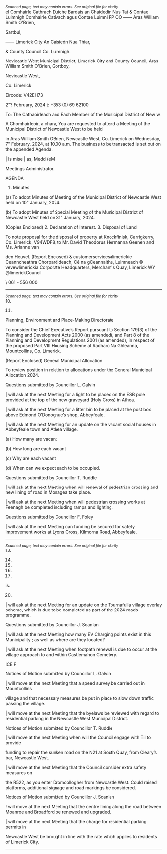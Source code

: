 *<small>Scanned page, text may contain errors. See original file for clarity</small>*  
el Comhairle Cathrach Duiche Bardais an Chaidedin Nus Tat
& Contae Luimnigh Comhairle Catlvach agus Contae Luimni
PP OO  —— Aras William Smith O'Brien,

Sartbul,

—— Limerick City An Caisiedn Nua Thiar,

& County Council Co. Luimnigh.

Nevicastle West Municipal District,
Limerick City and County Council,
Aras William Smith O'Brien,
Gortboy,

Nevicastle West,

Co. Limerick

Eircode: V42EH73

2"? February, 2024 t: +353 (0) 69 62100

To: The Cathaoirleach and Each Member of the Municipal District of New w

A Chomhairleoir, a chara,
You are requested to attend a Meeting of the Municipal District of Newcastle West to be held

in Aras William Smith OBrien, Newcastle West, Co. Limerick on Wednesday, 7" February,
2024, at 10.00 a.m. The business to be transacted is set out on the appended Agenda.

| Is mise | as,
Medd (eM

Meetings Administrator.

AGENDA
1. Minutes

(a) To adopt Minutes of Meeting of the Municipal District of Newcastle West held on
10" January, 2024.

(b) To adopt Minutes of Special Meeting of the Municipal District of Newcastle West
held on 31" January, 2024.

(Copies Enclosed)
2. Declaration of Interest.
3. Disposal of Land

To note proposal for the disposal of property at Knockfinisk, Carrigkerry, Co.
Limerick, V94WDF8, to Mr. David Theodorus Hermanna Geenen and Ms. Arianne van

den Heuvel.
(Report Enclosed)
& customerservicesalimerickie
Ceanncheathra Chorpardideach, Cé na gCeannaithe, Luimneach © vevewlimerickia
Corporate Headquarters, Merchant's Quay, Limerick WY @limerickCouncil

\ 061 - 556 000

---
*<small>Scanned page, text may contain errors. See original file for clarity</small>*  
10.

11.

Planning, Environment and Place-Making Directorate

To consider the Chief Executive’s Report pursuant to Section 179(3) of the Planning
and Development Acts 2000 (as amended), and Part 8 of the Planning and
Development Regulations 2001 (as amended), in respect of the proposed Part VIII
Housing Scheme at Radharc Na Ghleanna, Mountcollins, Co. Limerick.

(Report Enclosed)
General Municipal Allocation

To review position in relation to allocations under the General Municipal Allocation
2024.

Questions submitted by Councillor L. Galvin

| will ask at the next Meeting for a light to be placed on the ESB pole provided at the
top of the new graveyard (Holy Cross) in Athea.

| will ask at the next Meeting for a litter bin to be placed at the post box above
Edmond O’Donoghue’s shop, Abbeyfeale.

| will ask at the next Meeting for an update on the vacant social houses in
Abbeyfeale town and Athea village.

(a) How many are vacant

(b) How long are each vacant

(c) Why are each vacant

(d) When can we expect each to be occupied.

Questions submitted by Councillor T. Ruddle

| will ask at the next Meeting when will renewal of pedestrian crossing and new lining
of road in Monagea take place.

| will ask at the next Meeting when will pedestrian crossing works at Feenagh be
completed including ramps and lighting.

Questions submitted by Councillor F, Foley

| will ask at the next Meeting can funding be secured for safety improvement works
at Lyons Cross, Kilmorna Road, Abbeyfeale.

---
*<small>Scanned page, text may contain errors. See original file for clarity</small>*  
13.

14.

15.

16.

17.

is.

20.

| will ask at the next Meeting for an update on the Tournafulla village overlay
scheme, which is due to be completed as part of the 2024 roads programme.

Questions submitted by Councillor J. Scanlan

| will ask at the next Meeting how many EV Charging points exist in this Municipality ;
as well as where are they located?

| will ask at the next Meeting when footpath renewal is due to occur at the village
approach to and within Castlemahon Cemetery.

ICE F

Notices of Motion submitted by Councillor L. Galvin

| will move at the next Meeting that a speed survey be carried out in Mountcollins

village and that necessary measures be put in place to slow down traffic passing the
village.

| will move at the next Meeting that the byelaws be reviewed with regard to
residential parking in the Newcastle West Municipal District.

Notices of Motion submitted by Councillor T. Ruddle

| will move at the next Meeting when will the Council engage with Til to provide

funding to repair the sunken road on the N21 at South Quay, from Cleary’s bar,
Newcastle West.

| will move at the next Meeting that the Council consider extra safety measures on

the R522, as you enter Dromcollogher from Newcastle West. Could raised platforms,
additional signage and road markings be considered.

Notices of Motion submitted by Councillor J. Scanlan

! will move at the next Meeting that the centre lining along the road between
Moanroe and Broadford be renewed and upgraded.

| will move at the next Meeting that the charge for residential parking permits in

Newcastle West be brought in line with the rate which applies to residents of
Limerick City.

---
